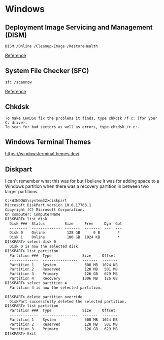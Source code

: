# Windows

## Deployment Image Servicing and Management (DISM)

`DISM /Online /Cleanup-Image /RestoreHealth`

[Reference](https://www.windowscentral.com/how-use-dism-command-line-utility-repair-windows-10-image)

## System File Checker (SFC)

`sfc /scannow`

[Reference](https://www.lifewire.com/how-to-use-sfc-scannow-to-repair-windows-system-files-2626161)

## Chkdsk

```
To make CHKDSK fix the problems it finds, type chkdsk /f c: (for your C: drive).
To scan for bad sectors as well as errors, type chkdsk /r c:.
```

## Windows Terminal Themes

https://windowsterminalthemes.dev/

## Diskpart

I can't remember what this was for but I believe it was for adding space to a Windows partition when there was a recovery partition in between two larger partitions

```bat
C:\WINDOWS\system32>diskpart
Microsoft DiskPart version 10.0.17763.1
Copyright (C) Microsoft Corporation.
On computer: ComputerName
DISKPART> list disk
  Disk ###  Status         Size     Free     Dyn  Gpt
  --------  -------------  -------  -------  ---  ---
  Disk 0    Online          128 GB      0 B        *
  Disk 1    Online          100 GB  1024 KB        *
DISKPART> select disk 0
  Disk 0 is now the selected disk.
DISKPART> list partition
  Partition ###  Type              Size     Offset
  -------------  ----------------  -------  -------
  Partition 1    System             500 MB  1024 KB
  Partition 2    Reserved           128 MB   501 MB
  Partition 3    Primary            126 GB   629 MB
  Partition 4    Recovery          1306 MB   126 GB
DISKPART> select partition 4
  Partition 4 is now the selected partition.
 
DISKPART> delete partition override
  DiskPart successfully deleted the selected partition.
DISKPART> list partition
  Partition ###  Type              Size     Offset
  -------------  ----------------  -------  -------
  Partition 1    System             500 MB  1024 KB
  Partition 2    Reserved           128 MB   501 MB
  Partition 3    Primary            126 GB   629 MB
DISKPART> Exit
```
